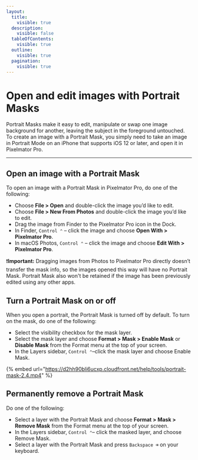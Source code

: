 ```yaml
---
layout:
  title:
    visible: true
  description:
    visible: false
  tableOfContents:
    visible: true
  outline:
    visible: true
  pagination:
    visible: true
---
```


# Open and edit images with Portrait Masks

Portrait Masks make it easy to edit, manipulate or swap one image background for another, leaving the subject in the foreground untouched. To create an image with a Portrait Mask, you simply need to take an image in Portrait Mode on an iPhone that supports iOS 12 or later, and open it in Pixelmator Pro.

***

## Open an image with a Portrait Mask

To open an image with a Portrait Mask in Pixelmator Pro, do one of the following:

* Choose **File > Open** and double-click the image you’d like to edit.
* Choose **File > New From Photos** and double-click the image you’d like to edit.
* Drag the image from Finder to the Pixelmator Pro icon in the Dock.
* In Finder, `Control ⌃` – click the image and choose **Open With > Pixelmator Pro**.
* In macOS Photos, `Control ⌃` – click the image and choose **Edit With > Pixelmator Pro**.

:exclamation:**Important:** Dragging images from Photos to Pixelmator Pro directly doesn’t transfer the mask info, so the images opened this way will have no Portrait Mask. Portrait Mask also won't be retained if the image has been previously edited using any other apps.

## Turn a Portrait Mask on or off

When you open a portrait, the Portrait Mask is turned off by default. To turn on the mask, do one of the following:

* Select the visibility checkbox for the mask layer.
* Select the mask layer and choose **Format > Mask > Enable Mask** or **Disable Mask** from the Format menu at the top of your screen.
* In the Layers sidebar, `Control ⌃`–click the mask layer and choose Enable Mask.

{% embed url="https://d2hh90bli6ucxp.cloudfront.net/help/tools/portrait-mask-2.4.mp4" %}

## Permanently remove a Portrait Mask

Do one of the following:

* Select a layer with the Portrait Mask and choose **Format > Mask > Remove Mask** from the Format menu at the top of your screen.
* In the Layers sidebar, `Control ⌃`– click the masked layer, and choose Remove Mask.
* Select a layer with the Portrait Mask and press `Backspace ⌫` on your keyboard.
